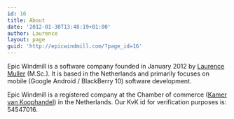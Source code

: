 ```yaml
---
id: 16
title: About
date: '2012-01-30T13:48:19+01:00'
author: Laurence
layout: page
guid: 'http://epicwindmill.com/?page_id=16'
---
```


Epic Windmill is a software company founded in January 2012 by [Laurence Muller](http://www.multigesture.net "Multigesture.net") (M.Sc.). It is based in the Netherlands and primarily focuses on mobile (Google Android / BlackBerry 10) software development.

Epic Windmill is a registered company at the Chamber of commerce ([Kamer van Koophandel](http://www.kvk.nl/)) in the Netherlands. Our KvK id for verification purposes is: 54547016.
